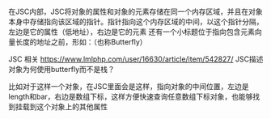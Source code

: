 # 

在JSC内部，JSC将对象的属性和对象的元素存储在同一个内存区域，并且在对象本身中存储指向该区域的指针。指针指向这个内存区域的中间，以这个指针分隔，左边是它的属性（低地址），右边是它的元素 还有一个小标题位于指向包含元素向量长度的地址之前，形如：（也称Butterfly）




JSC 相关 https://www.lmlphp.com/user/16630/article/item/542827/
JSC描述对象为何使用butterfly而不是栈？

比如对于这样一个对象，在JSC里面会是这样，指向对象的中间位置，左边是length和bar，右边是数组下标，这样方便快速查询任意数组下标对象，也能够找到挂载到这个对象上的其他属性